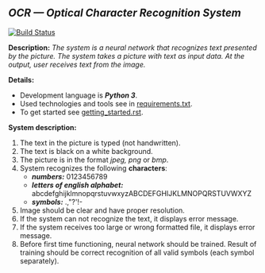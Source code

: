 ## *OCR — Optical Character Recognition System*

[![Build Status](https://travis-ci.org/ssu-451/project.svg?branch=master)](https://travis-ci.org/ssu-451/project)

**Description:**
*The system is a neural network that recognizes text presented by the picture. 
The system takes a picture with text as input data. At the output, user receives text from the image.*

**Details:** 
- Development language is **_Python 3_**.
- Used technologies and tools see in [requirements.txt](https://github.com/ssu-451/project/blob/master/requirements.txt).
- To get started see [getting_started.rst](https://github.com/ssu-451/project/blob/master/docs/getting_started.rst).

**System description:**
1. The text in the picture is typed (not handwritten).
2. The text is black on a white background.
3. The picture is in the format *jpeg, png* or *bmp*.
4. System recognizes the following **characters**:
   - **_numbers:_** 0123456789
   - **_letters of english alphabet:_** abcdefghijklmnopqrstuvwxyzABCDEFGHIJKLMNOPQRSTUVWXYZ
   - **_symbols:_** .,"?'!-
5. Image should be clear and have proper resolution.
6. If the system can not recognize the text, it displays error message.
7. If the system receives too large or wrong formatted file, it displays error message.
8. Before first time functioning, neural network should be trained. Result of training should be correct recognition of all valid symbols (each symbol separately).
